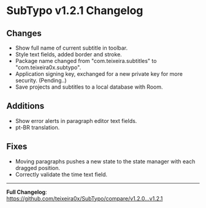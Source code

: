 # SubTypo v1.2.1 Changelog

## Changes
- Show full name of current subtitle in toolbar.
- Style text fields, added border and stroke.
- Package name changed from "com.teixeira.subtitles" to "com.teixeira0x.subtypo".
- Application signing key, exchanged for a new private key for more security. (Pending..)
- Save projects and subtitles to a local database with Room.

## Additions
- Show error alerts in paragraph editor text fields.
- pt-BR translation.

## Fixes
- Moving paragraphs pushes a new state to the state manager with each dragged position.
- Correctly validate the time text field.

<hr/>

**Full Changelog**: https://github.com/teixeira0x/SubTypo/compare/v1.2.0...v1.2.1
